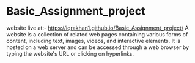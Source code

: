 # Basic_Assignment_project


website live at:-  https://iqrakhan1.github.io/Basic_Assignment_project/
A website is a collection of related web pages containing various forms of content, including text, images, videos, and interactive elements. It is hosted on a web server and can be accessed through a web browser by typing the website's URL or clicking on hyperlinks.
